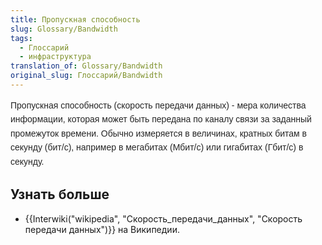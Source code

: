 ```yaml
---
title: Пропускная способность
slug: Glossary/Bandwidth
tags:
  - Глоссарий
  - инфраструктура
translation_of: Glossary/Bandwidth
original_slug: Глоссарий/Bandwidth
---
```

<span style="color: #252525; font-family: sans-serif; line-height: 22.3999996185303px;">Пропускная способность (скорость передачи данных) - мера количества информации, которая может быть передана по каналу связи за заданный промежуток времени. Обычно измеряется в величинах, кратных битам в секунду (бит/с), например в мегабитах (Мбит/с) или гигабитах (Гбит/с) в секунду.</span>

## Узнать больше

- {{Interwiki("wikipedia", "Скорость_передачи_данных", "Скорость передачи данных")}} на Википедии.
